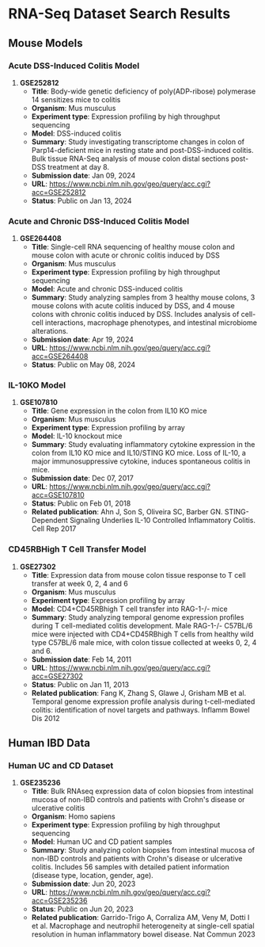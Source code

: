 # RNA-Seq Dataset Search Results

## Mouse Models

### Acute DSS-Induced Colitis Model
1. **GSE252812**
   - **Title**: Body-wide genetic deficiency of poly(ADP-ribose) polymerase 14 sensitizes mice to colitis
   - **Organism**: Mus musculus
   - **Experiment type**: Expression profiling by high throughput sequencing
   - **Model**: DSS-induced colitis
   - **Summary**: Study investigating transcriptome changes in colon of Parp14-deficient mice in resting state and post-DSS-induced colitis. Bulk tissue RNA-Seq analysis of mouse colon distal sections post-DSS treatment at day 8.
   - **Submission date**: Jan 09, 2024
   - **URL**: https://www.ncbi.nlm.nih.gov/geo/query/acc.cgi?acc=GSE252812
   - **Status**: Public on Jan 13, 2024

### Acute and Chronic DSS-Induced Colitis Model
1. **GSE264408**
   - **Title**: Single-cell RNA sequencing of healthy mouse colon and mouse colon with acute or chronic colitis induced by DSS
   - **Organism**: Mus musculus
   - **Experiment type**: Expression profiling by high throughput sequencing
   - **Model**: Acute and chronic DSS-induced colitis
   - **Summary**: Study analyzing samples from 3 healthy mouse colons, 3 mouse colons with acute colitis induced by DSS, and 4 mouse colons with chronic colitis induced by DSS. Includes analysis of cell-cell interactions, macrophage phenotypes, and intestinal microbiome alterations.
   - **Submission date**: Apr 19, 2024
   - **URL**: https://www.ncbi.nlm.nih.gov/geo/query/acc.cgi?acc=GSE264408
   - **Status**: Public on May 08, 2024

### IL-10KO Model
1. **GSE107810**
   - **Title**: Gene expression in the colon from IL10 KO mice
   - **Organism**: Mus musculus
   - **Experiment type**: Expression profiling by array
   - **Model**: IL-10 knockout mice
   - **Summary**: Study evaluating inflammatory cytokine expression in the colon from IL10 KO mice and IL10/STING KO mice. Loss of IL-10, a major immunosuppressive cytokine, induces spontaneous colitis in mice.
   - **Submission date**: Dec 07, 2017
   - **URL**: https://www.ncbi.nlm.nih.gov/geo/query/acc.cgi?acc=GSE107810
   - **Status**: Public on Feb 01, 2018
   - **Related publication**: Ahn J, Son S, Oliveira SC, Barber GN. STING-Dependent Signaling Underlies IL-10 Controlled Inflammatory Colitis. Cell Rep 2017

### CD45RBHigh T Cell Transfer Model
1. **GSE27302**
   - **Title**: Expression data from mouse colon tissue response to T cell transfer at week 0, 2, 4 and 6
   - **Organism**: Mus musculus
   - **Experiment type**: Expression profiling by array
   - **Model**: CD4+CD45RBhigh T cell transfer into RAG-1-/- mice
   - **Summary**: Study analyzing temporal genome expression profiles during T cell-mediated colitis development. Male RAG-1-/- C57BL/6 mice were injected with CD4+CD45RBhigh T cells from healthy wild type C57BL/6 male mice, with colon tissue collected at weeks 0, 2, 4 and 6.
   - **Submission date**: Feb 14, 2011
   - **URL**: https://www.ncbi.nlm.nih.gov/geo/query/acc.cgi?acc=GSE27302
   - **Status**: Public on Jan 11, 2013
   - **Related publication**: Fang K, Zhang S, Glawe J, Grisham MB et al. Temporal genome expression profile analysis during t-cell-mediated colitis: identification of novel targets and pathways. Inflamm Bowel Dis 2012

## Human IBD Data

### Human UC and CD Dataset
1. **GSE235236**
   - **Title**: Bulk RNAseq expression data of colon biopsies from intestinal mucosa of non-IBD controls and patients with Crohn's disease or ulcerative colitis
   - **Organism**: Homo sapiens
   - **Experiment type**: Expression profiling by high throughput sequencing
   - **Model**: Human UC and CD patient samples
   - **Summary**: Study analyzing colon biopsies from intestinal mucosa of non-IBD controls and patients with Crohn's disease or ulcerative colitis. Includes 56 samples with detailed patient information (disease type, location, gender, age).
   - **Submission date**: Jun 20, 2023
   - **URL**: https://www.ncbi.nlm.nih.gov/geo/query/acc.cgi?acc=GSE235236
   - **Status**: Public on Jun 20, 2023
   - **Related publication**: Garrido-Trigo A, Corraliza AM, Veny M, Dotti I et al. Macrophage and neutrophil heterogeneity at single-cell spatial resolution in human inflammatory bowel disease. Nat Commun 2023
